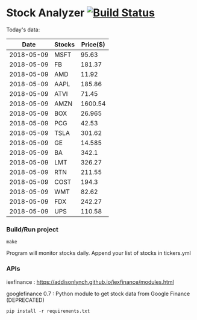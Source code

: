# Stock Analyzer [![Build Status](https://travis-ci.org/ogoyal/StockAnalyzer.svg?branch=master)](https://travis-ci.org/ogoyal/StockAnalyzer)

Today's data:

| Date| Stocks| Price($) | 
| --- | --- | ---  | 
| 2018-05-09| MSFT| 95.63 | 
| 2018-05-09| FB| 181.37 | 
| 2018-05-09| AMD| 11.92 | 
| 2018-05-09| AAPL| 185.86 | 
| 2018-05-09| ATVI| 71.45 | 
| 2018-05-09| AMZN| 1600.54 | 
| 2018-05-09| BOX| 26.965 | 
| 2018-05-09| PCG| 42.53 | 
| 2018-05-09| TSLA| 301.62 | 
| 2018-05-09| GE| 14.585 | 
| 2018-05-09| BA| 342.1 | 
| 2018-05-09| LMT| 326.27 | 
| 2018-05-09| RTN| 211.55 | 
| 2018-05-09| COST| 194.3 | 
| 2018-05-09| WMT| 82.62 | 
| 2018-05-09| FDX| 242.27 | 
| 2018-05-09| UPS| 110.58 | 

### Build/Run project

```
make
```

Program will monitor stocks daily. Append your list of stocks in tickers.yml

### APIs
iexfinance : https://addisonlynch.github.io/iexfinance/modules.html

googlefinance 0.7 : Python module to get stock data from Google Finance (DEPRECATED)

```
pip install -r requirements.txt
```
